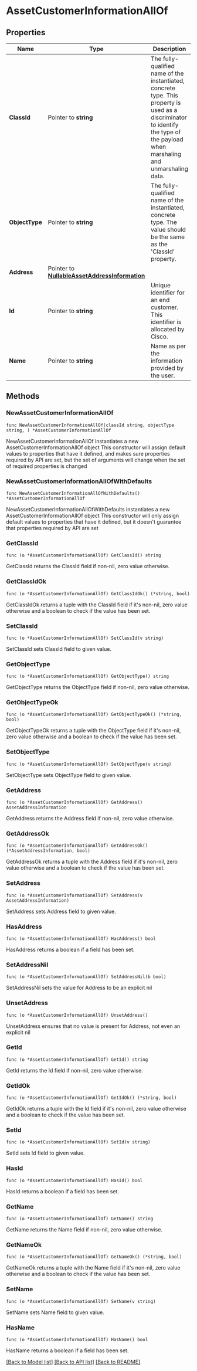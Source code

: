 # AssetCustomerInformationAllOf

## Properties

Name | Type | Description | Notes
------------ | ------------- | ------------- | -------------
**ClassId** | Pointer to **string** | The fully-qualified name of the instantiated, concrete type. This property is used as a discriminator to identify the type of the payload when marshaling and unmarshaling data. | [default to "asset.CustomerInformation"]
**ObjectType** | Pointer to **string** | The fully-qualified name of the instantiated, concrete type. The value should be the same as the &#39;ClassId&#39; property. | [default to "asset.CustomerInformation"]
**Address** | Pointer to [**NullableAssetAddressInformation**](asset.AddressInformation.md) |  | [optional] 
**Id** | Pointer to **string** | Unique identifier for an end customer. This identifier is allocated by Cisco. | [optional] [readonly] 
**Name** | Pointer to **string** | Name as per the information provided by the user. | [optional] [readonly] 

## Methods

### NewAssetCustomerInformationAllOf

`func NewAssetCustomerInformationAllOf(classId string, objectType string, ) *AssetCustomerInformationAllOf`

NewAssetCustomerInformationAllOf instantiates a new AssetCustomerInformationAllOf object
This constructor will assign default values to properties that have it defined,
and makes sure properties required by API are set, but the set of arguments
will change when the set of required properties is changed

### NewAssetCustomerInformationAllOfWithDefaults

`func NewAssetCustomerInformationAllOfWithDefaults() *AssetCustomerInformationAllOf`

NewAssetCustomerInformationAllOfWithDefaults instantiates a new AssetCustomerInformationAllOf object
This constructor will only assign default values to properties that have it defined,
but it doesn't guarantee that properties required by API are set

### GetClassId

`func (o *AssetCustomerInformationAllOf) GetClassId() string`

GetClassId returns the ClassId field if non-nil, zero value otherwise.

### GetClassIdOk

`func (o *AssetCustomerInformationAllOf) GetClassIdOk() (*string, bool)`

GetClassIdOk returns a tuple with the ClassId field if it's non-nil, zero value otherwise
and a boolean to check if the value has been set.

### SetClassId

`func (o *AssetCustomerInformationAllOf) SetClassId(v string)`

SetClassId sets ClassId field to given value.


### GetObjectType

`func (o *AssetCustomerInformationAllOf) GetObjectType() string`

GetObjectType returns the ObjectType field if non-nil, zero value otherwise.

### GetObjectTypeOk

`func (o *AssetCustomerInformationAllOf) GetObjectTypeOk() (*string, bool)`

GetObjectTypeOk returns a tuple with the ObjectType field if it's non-nil, zero value otherwise
and a boolean to check if the value has been set.

### SetObjectType

`func (o *AssetCustomerInformationAllOf) SetObjectType(v string)`

SetObjectType sets ObjectType field to given value.


### GetAddress

`func (o *AssetCustomerInformationAllOf) GetAddress() AssetAddressInformation`

GetAddress returns the Address field if non-nil, zero value otherwise.

### GetAddressOk

`func (o *AssetCustomerInformationAllOf) GetAddressOk() (*AssetAddressInformation, bool)`

GetAddressOk returns a tuple with the Address field if it's non-nil, zero value otherwise
and a boolean to check if the value has been set.

### SetAddress

`func (o *AssetCustomerInformationAllOf) SetAddress(v AssetAddressInformation)`

SetAddress sets Address field to given value.

### HasAddress

`func (o *AssetCustomerInformationAllOf) HasAddress() bool`

HasAddress returns a boolean if a field has been set.

### SetAddressNil

`func (o *AssetCustomerInformationAllOf) SetAddressNil(b bool)`

 SetAddressNil sets the value for Address to be an explicit nil

### UnsetAddress
`func (o *AssetCustomerInformationAllOf) UnsetAddress()`

UnsetAddress ensures that no value is present for Address, not even an explicit nil
### GetId

`func (o *AssetCustomerInformationAllOf) GetId() string`

GetId returns the Id field if non-nil, zero value otherwise.

### GetIdOk

`func (o *AssetCustomerInformationAllOf) GetIdOk() (*string, bool)`

GetIdOk returns a tuple with the Id field if it's non-nil, zero value otherwise
and a boolean to check if the value has been set.

### SetId

`func (o *AssetCustomerInformationAllOf) SetId(v string)`

SetId sets Id field to given value.

### HasId

`func (o *AssetCustomerInformationAllOf) HasId() bool`

HasId returns a boolean if a field has been set.

### GetName

`func (o *AssetCustomerInformationAllOf) GetName() string`

GetName returns the Name field if non-nil, zero value otherwise.

### GetNameOk

`func (o *AssetCustomerInformationAllOf) GetNameOk() (*string, bool)`

GetNameOk returns a tuple with the Name field if it's non-nil, zero value otherwise
and a boolean to check if the value has been set.

### SetName

`func (o *AssetCustomerInformationAllOf) SetName(v string)`

SetName sets Name field to given value.

### HasName

`func (o *AssetCustomerInformationAllOf) HasName() bool`

HasName returns a boolean if a field has been set.


[[Back to Model list]](../README.md#documentation-for-models) [[Back to API list]](../README.md#documentation-for-api-endpoints) [[Back to README]](../README.md)


